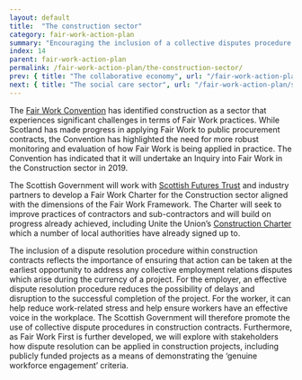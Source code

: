 ```yaml
---
layout: default
title:  "The construction sector"
category: fair-work-action-plan
summary: "Encouraging the inclusion of a collective disputes procedure in construction contracts"
index: 14
parent: fair-work-action-plan
permalink: /fair-work-action-plan/the-construction-sector/
prev: { title: "The collaborative economy", url: "/fair-work-action-plan/the-collaborative-economy/" }
next: { title: "The social care sector", url: "/fair-work-action-plan/social-care-sector/" }
---
```


The [Fair Work Convention](https://www.fairworkconvention.scot/) has identified construction as a sector that experiences significant challenges in terms of Fair Work practices. While Scotland has made progress in applying Fair Work to public procurement contracts, the Convention has highlighted the need for more robust monitoring and evaluation of how Fair Work is being applied in practice. The Convention has indicated that it will undertake an Inquiry into Fair Work in the Construction sector in 2019.

The Scottish Government will work with [Scottish Futures Trust](https://www.scottishfuturestrust.org.uk/) and industry partners to develop a Fair Work Charter for the Construction sector aligned with the dimensions of the Fair Work Framework.  The Charter will seek to improve practices of contractors and sub-contractors and will build on progress already achieved, including Unite the Union’s [Construction Charter](http://www.unitescotlandconstruction.net/construction-charter.html) which a number of local authorities have already signed up to.

The inclusion of a dispute resolution procedure within construction contracts reflects the importance of ensuring that action can be taken at the earliest opportunity to address any collective employment relations disputes which arise during the currency of a project.  For the employer, an effective dispute resolution procedure reduces the possibility of delays and disruption to the successful completion of the project. For the worker, it can help reduce work-related stress and help ensure workers have an effective voice in the workplace.  The Scottish Government will therefore promote the use of collective dispute procedures in construction contracts.  Furthermore, as Fair Work First is further developed, we will explore with stakeholders how dispute resolution can be applied in construction projects, including publicly funded projects as a means of demonstrating the ‘genuine workforce engagement’ criteria.  
